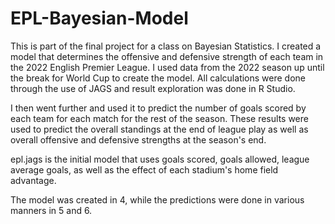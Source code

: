 # EPL-Bayesian-Model

This is part of the final project for a class on Bayesian Statistics.
I created a model that determines the offensive and defensive strength of each team in the 2022 English Premier League.
I used data from the 2022 season up until the break for World Cup to create the model.
All calculations were done through the use of JAGS and result exploration was done in R Studio.

I then went further and used it to predict the number of goals scored by each team for each match for the rest of the season. 
These results were used to predict the overall standings at the end of league play as well as overall offensive and defensive strengths at the season's end.

epl.jags is the initial model that uses goals scored, goals allowed, league average goals, as well as the effect of each stadium's home field advantage. 

The model was created in 4, while the predictions were done in various manners in 5 and 6.
